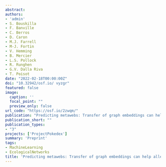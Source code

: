 ```yaml
---
abstract:
authors:
- 'admin'
- S. Bouskilla
- F. Banville
- C. Berros
- D. Caron
- M.J. Farrell
- M-J. Fortin
- V. Hemming
- B. Mercier
- L.S. Pollock
- R. Runghen
- G.V. Dalla Riva
- T. Poisot
date: "2022-02-18T00:00:00Z"
doi: "10.32942/osf.io/ vyzgr"
featured: false
image:
  caption: ''
  focal_point: ""
  preview_only: false
url_code: "https://osf.io/2zwqm/"
publication: "Predicting metawebs: Transfer of graph embeddings can help alleviate spatial data deficiencies"
publication_short: ""
publication_types:
- "3"
projects: ['ProjectPokedex']
summary: 'Preprint'
tags:
- MachineLearning
- EcologicalNetworks
title: 'Predicting metawebs: Transfer of graph embeddings can help alleviate spatial data deficiencies'
---
```


